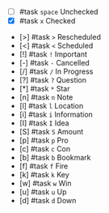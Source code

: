 <!-- placeholder to force blank line before included text -->

- [ ] #task `space` Unchecked
- [x] #task `x` Checked
- [>] #task `>` Rescheduled
- [<] #task `<` Scheduled
- [!] #task `!` Important
- [-] #task `-` Cancelled
- [/] #task `/` In Progress
- [?] #task `?` Question
- [*] #task `*` Star
- [n] #task `n` Note
- [l] #task `l` Location
- [i] #task `i` Information
- [I] #task `I` Idea
- [S] #task `S` Amount
- [p] #task `p` Pro
- [c] #task `c` Con
- [b] #task `b` Bookmark
- [f] #task `f` Fire
- [k] #task `k` Key
- [w] #task `w` Win
- [u] #task `u` Up
- [d] #task `d` Down


<!-- placeholder to force blank line after included text -->
